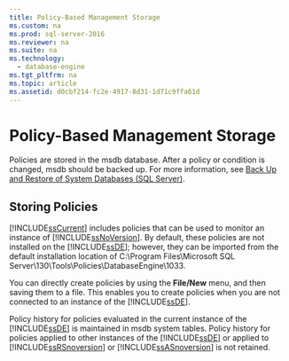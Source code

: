 ```yaml
---
title: Policy-Based Management Storage
ms.custom: na
ms.prod: sql-server-2016
ms.reviewer: na
ms.suite: na
ms.technology: 
  - database-engine
ms.tgt_pltfrm: na
ms.topic: article
ms.assetid: d0cbf214-fc2e-4917-8d31-1d71c9ffa61d
---
```

# Policy-Based Management Storage
  Policies are stored in the msdb database. After a policy or condition is changed, msdb should be backed up. For more information, see [Back Up and Restore of System Databases &#40;SQL Server&#41;](../../Topics/TopicNameNotContainA/Back-Up-and-Restore-of-System-Databases--SQL-Server-.md).  
  
## Storing Policies  
 [!INCLUDE[ssCurrent](../../Token/Other/ssCurrent_md.md)] includes policies that can be used to monitor an instance of [!INCLUDE[ssNoVersion](../../Token/Other/ssNoVersion_md.md)]. By default, these policies are not installed on the [!INCLUDE[ssDE](../../Token/Other/ssDE_md.md)]; however, they can be imported from the default installation location of C:\\Program Files\\Microsoft SQL Server\\130\\Tools\\Policies\\DatabaseEngine\\1033.  
  
 You can directly create policies by using the **File\/New** menu, and then saving them to a file. This enables you to create policies when you are not connected to an instance of the [!INCLUDE[ssDE](../../Token/Other/ssDE_md.md)].  
  
 Policy history for policies evaluated in the current instance of the [!INCLUDE[ssDE](../../Token/Other/ssDE_md.md)] is maintained in msdb system tables. Policy history for policies applied to other instances of the [!INCLUDE[ssDE](../../Token/Other/ssDE_md.md)] or applied to [!INCLUDE[ssRSnoversion](../../Token/Other/ssRSnoversion_md.md)] or [!INCLUDE[ssASnoversion](../../Token/Other/ssASnoversion_md.md)] is not retained.  
  
  